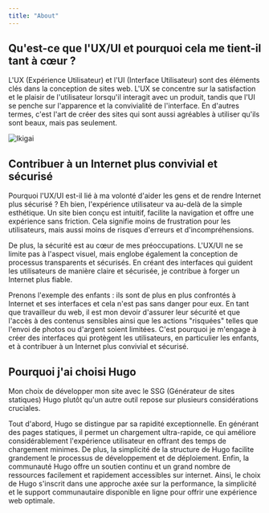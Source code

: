 ```yaml
---
title: "About"
---
```


## Qu'est-ce que l'UX/UI et pourquoi cela me tient-il tant à cœur ?

L'UX (Expérience Utilisateur) et l'UI (Interface Utilisateur) sont des éléments clés dans la conception de sites web. L'UX se concentre sur la satisfaction et le plaisir de l'utilisateur lorsqu'il interagit avec un produit, tandis que l'UI se penche sur l'apparence et la convivialité de l'interface. En d'autres termes, c'est l'art de créer des sites qui sont aussi agréables à utiliser qu'ils sont beaux, mais pas seulement.

![Ikigai](/ikigai.png)

## Contribuer à un Internet plus convivial et sécurisé

Pourquoi l'UX/UI est-il lié à ma volonté d'aider les gens et de rendre Internet plus sécurisé ? Eh bien, l'expérience utilisateur va au-delà de la simple esthétique. Un site bien conçu est intuitif, facilite la navigation et offre une expérience sans friction. Cela signifie moins de frustration pour les utilisateurs, mais aussi moins de risques d'erreurs et d'incompréhensions.

De plus, la sécurité est au cœur de mes préoccupations. L'UX/UI ne se limite pas à l'aspect visuel, mais englobe également la conception de processus transparents et sécurisés. En créant des interfaces qui guident les utilisateurs de manière claire et sécurisée, je contribue à forger un Internet plus fiable.

Prenons l'exemple des enfants : ils sont de plus en plus confrontés à Internet et ses interfaces et cela n'est pas sans danger pour eux. En tant que travailleur du web, il est mon devoir d'assurer leur sécurité et que l'accès à des contenus sensibles ainsi que les actions "risquées" telles que l'envoi de photos ou d'argent soient limitées. C'est pourquoi je m'engage à créer des interfaces qui protègent les utilisateurs, en particulier les enfants, et à contribuer à un Internet plus convivial et sécurisé.

## Pourquoi j'ai choisi Hugo

Mon choix de développer mon site avec le SSG (Générateur de sites statiques) Hugo plutôt qu'un autre outil repose sur plusieurs considérations cruciales.

Tout d'abord, Hugo se distingue par sa rapidité exceptionnelle. En générant des pages statiques, il permet un chargement ultra-rapide, ce qui améliore considérablement l'expérience utilisateur en offrant des temps de chargement minimes. De plus, la simplicité de la structure de Hugo facilite grandement le processus de développement et de déploiement. Enfin, la communauté Hugo offre un soutien continu et un grand nombre de ressources facilement et rapidement accessibles sur internet. Ainsi, le choix de Hugo s'inscrit dans une approche axée sur la performance, la simplicité et le support communautaire disponible en ligne pour offrir une expérience web optimale.
